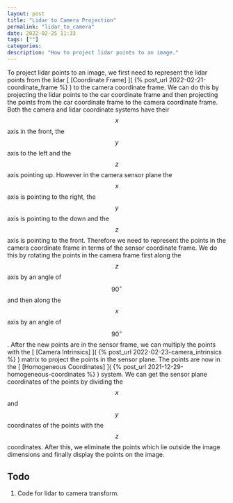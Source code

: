 ```yaml
---
layout: post
title: "Lidar to Camera Projection"
permalink: "lidar_to_camera"
date: 2022-02-25 11:33
tags: [""]
categories:
description: "How to project lidar points to an image."
---
```


To project lidar points to an image, we first need to represent the lidar points
from the lidar [ [Coordinate Frame] ]( {% post_url 2022-02-21-coordinate_frame
%} ) to the camera coordinate frame. We can do this by projecting the lidar
points to the car coordinate frame and then projecting the points from the car
coordinate frame to the camera coordinate frame. Both the camera and lidar
coordinate systems have their $$x$$ axis in the front, the $$y$$ axis to the
left and the $$z$$ axis pointing up. However in the camera sensor plane the
$$x$$ axis is pointing to the right, the $$y$$ axis is pointing to the down and
the $$z$$ axis is pointing to the front. Therefore we need to represent the
points in the camera coordinate frame in terms of the sensor coordinate frame.
We do this by rotating the points in the camera frame first along the $$z$$ axis
by an angle of $$90^\circ $$ and then along the $$x$$ axis by an angle of
$$90^\circ $$. 
After the new points are in the sensor frame, we can multiply the points with the [
[Camera Intrinsics] ]( {% post_url 2022-02-23-camera_intrinsics %} ) matrix to
project the points in the sensor plane. The points are now in the [ [Homogeneous
Coordinates] ]( {% post_url 2021-12-29-homogeneous-coordinates %} ) system. We
can get the sensor plane coordinates of the points by dividing the $$x$$ and
$$y$$ coordinates of the points with the $$z$$ coordinates. After this, we
eliminate the points which lie outside the image dimensions and finally display
the points on the image.


## Todo

1. Code for lidar to camera transform.
